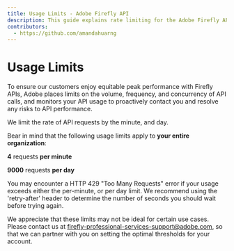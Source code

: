 ```yaml
---
title: Usage Limits - Adobe Firefly API
description: This guide explains rate limiting for the Adobe Firefly API.
contributors:
  - https://github.com/amandahuarng
---
```

# Usage Limits

To ensure our customers enjoy equitable peak performance with Firefly APIs, Adobe places limits on the volume, frequency, and concurrency of API calls, and monitors your API usage to proactively contact you and resolve any risks to API performance.

We limit the rate of API requests by the minute, and day.

<InlineAlert variant="info" slots="text1, text2, text3" />

Bear in mind that the following usage limits apply to **your entire organization**:

**4** requests **per minute**

**9000** requests **per day**

You may encounter a HTTP 429 "Too Many Requests" error if your usage exceeds either the per-minute, or per day limit. We recommend using the 'retry-after' header to determine the number of seconds you should wait before trying again.

We appreciate that these limits may not be ideal for certain use cases. Please contact us at firefly-professional-services-support@adobe.com, so that we can partner with you on setting the optimal thresholds for your account.

